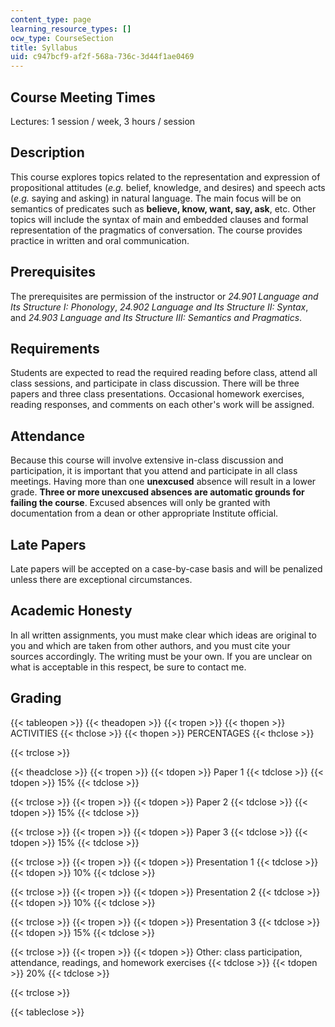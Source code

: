 ```yaml
---
content_type: page
learning_resource_types: []
ocw_type: CourseSection
title: Syllabus
uid: c947bcf9-af2f-568a-736c-3d44f1ae0469
---
```


Course Meeting Times
--------------------

Lectures: 1 session / week, 3 hours / session

Description
-----------

This course explores topics related to the representation and expression of propositional attitudes (_e.g._ belief, knowledge, and desires) and speech acts (_e.g._ saying and asking) in natural language. The main focus will be on semantics of predicates such as **believe, know, want, say, ask**, etc. Other topics will include the syntax of main and embedded clauses and formal representation of the pragmatics of conversation. The course provides practice in written and oral communication.

Prerequisites
-------------

The prerequisites are permission of the instructor or _24.901 Language and Its Structure I: Phonology_, _24.902 Language and Its Structure II: Syntax_, and _24.903 Language and Its Structure III: Semantics and Pragmatics_.

Requirements
------------

Students are expected to read the required reading before class, attend all class sessions, and participate in class discussion. There will be three papers and three class presentations. Occasional homework exercises, reading responses, and comments on each other's work will be assigned.

Attendance
----------

Because this course will involve extensive in-class discussion and participation, it is important that you attend and participate in all class meetings. Having more than one **unexcused** absence will result in a lower grade. **Three or more unexcused absences are automatic grounds for failing the course**. Excused absences will only be granted with documentation from a dean or other appropriate Institute official.

Late Papers
-----------

Late papers will be accepted on a case-by-case basis and will be penalized unless there are exceptional circumstances.

Academic Honesty
----------------

In all written assignments, you must make clear which ideas are original to you and which are taken from other authors, and you must cite your sources accordingly. The writing must be your own. If you are unclear on what is acceptable in this respect, be sure to contact me.

Grading
-------

{{< tableopen >}}
{{< theadopen >}}
{{< tropen >}}
{{< thopen >}}
ACTIVITIES
{{< thclose >}}
{{< thopen >}}
PERCENTAGES
{{< thclose >}}

{{< trclose >}}

{{< theadclose >}}
{{< tropen >}}
{{< tdopen >}}
Paper 1
{{< tdclose >}}
{{< tdopen >}}
15%
{{< tdclose >}}

{{< trclose >}}
{{< tropen >}}
{{< tdopen >}}
Paper 2
{{< tdclose >}}
{{< tdopen >}}
15%
{{< tdclose >}}

{{< trclose >}}
{{< tropen >}}
{{< tdopen >}}
Paper 3
{{< tdclose >}}
{{< tdopen >}}
15%
{{< tdclose >}}

{{< trclose >}}
{{< tropen >}}
{{< tdopen >}}
Presentation 1
{{< tdclose >}}
{{< tdopen >}}
10%
{{< tdclose >}}

{{< trclose >}}
{{< tropen >}}
{{< tdopen >}}
Presentation 2
{{< tdclose >}}
{{< tdopen >}}
10%
{{< tdclose >}}

{{< trclose >}}
{{< tropen >}}
{{< tdopen >}}
Presentation 3
{{< tdclose >}}
{{< tdopen >}}
15%
{{< tdclose >}}

{{< trclose >}}
{{< tropen >}}
{{< tdopen >}}
Other: class participation, attendance, readings, and homework exercises
{{< tdclose >}}
{{< tdopen >}}
20%
{{< tdclose >}}

{{< trclose >}}

{{< tableclose >}}